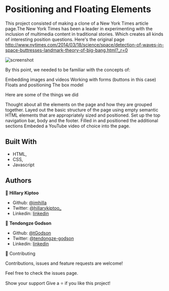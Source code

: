 # Positioning and Floating Elements
This project consisted of making a clone of a New York Times article page.The New York Times has been a leader in experimenting with the inclusion of multimedia content in traditional stories. Which creates all kinds of interesting position questions.
Here's the original page http://www.nytimes.com/2014/03/18/science/space/detection-of-waves-in-space-buttresses-landmark-theory-of-big-bang.html?_r=0

![screenshot](./form-screenshot.png)

By this point, we needed to be familiar with the concepts of:

Embedding images and videos
Working with forms (buttons in this case)
Floats and positioning
The box model

Here are some of the things we did

Thought about all the elements on the page and how they are grouped together.
Layed out the basic structure of the page using empty semantic HTML elements that are appropriately sized and positioned.
Set up the top navigation bar, body and the footer.
Filled in and positioned the additional sections
Embeded a YouTube video of choice into the page.


## Built With

- HTML,
- CSS,
- Javascript


## Authors

👤 **Hillary Kiptoo**

- Github: [@imhilla](https://github.com/imhilla)
- Twitter: [@hillarykiptoo_](https://twitter.com/hillarykiptoo_)
- Linkedin: [linkedin](https://linkedin.com/in/)

👤 **Tendongze Godson**

- Github: [@tGodson](https://github.com/tGodson)
- Twitter: [@tendongze-godson](https://twitter.com/tendongze-godson)
- Linkedin: [linkedin](https://linkedin.com/in/tendongze95)



🤝 Contributing

Contributions, issues and feature requests are welcome!

Feel free to check the issues page.

Show your support
Give a ⭐️ if you like this project!

 
